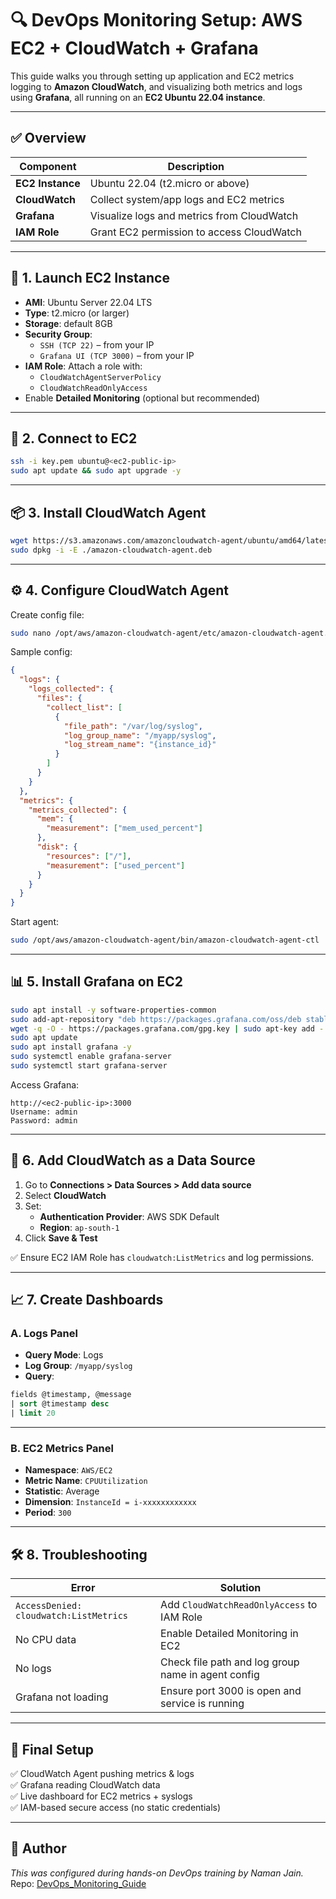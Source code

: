 
# 🔍 DevOps Monitoring Setup: AWS EC2 + CloudWatch + Grafana

This guide walks you through setting up application and EC2 metrics logging to **Amazon CloudWatch**, and visualizing both metrics and logs using **Grafana**, all running on an **EC2 Ubuntu 22.04 instance**.

---

## ✅ Overview

| Component        | Description |
|------------------|-------------|
| **EC2 Instance** | Ubuntu 22.04 (t2.micro or above) |
| **CloudWatch**   | Collect system/app logs and EC2 metrics |
| **Grafana**      | Visualize logs and metrics from CloudWatch |
| **IAM Role**     | Grant EC2 permission to access CloudWatch |

---

## 🚀 1. Launch EC2 Instance

- **AMI**: Ubuntu Server 22.04 LTS
- **Type**: t2.micro (or larger)
- **Storage**: default 8GB
- **Security Group**:
  - `SSH (TCP 22)` – from your IP
  - `Grafana UI (TCP 3000)` – from your IP
- **IAM Role**: Attach a role with:
  - `CloudWatchAgentServerPolicy`
  - `CloudWatchReadOnlyAccess`
- Enable **Detailed Monitoring** (optional but recommended)

---

## 🔌 2. Connect to EC2

```bash
ssh -i key.pem ubuntu@<ec2-public-ip>
sudo apt update && sudo apt upgrade -y
```

---

## 📦 3. Install CloudWatch Agent

```bash
wget https://s3.amazonaws.com/amazoncloudwatch-agent/ubuntu/amd64/latest/amazon-cloudwatch-agent.deb
sudo dpkg -i -E ./amazon-cloudwatch-agent.deb
```

---

## ⚙️ 4. Configure CloudWatch Agent

Create config file:
```bash
sudo nano /opt/aws/amazon-cloudwatch-agent/etc/amazon-cloudwatch-agent.json
```

Sample config:
```json
{
  "logs": {
    "logs_collected": {
      "files": {
        "collect_list": [
          {
            "file_path": "/var/log/syslog",
            "log_group_name": "/myapp/syslog",
            "log_stream_name": "{instance_id}"
          }
        ]
      }
    }
  },
  "metrics": {
    "metrics_collected": {
      "mem": {
        "measurement": ["mem_used_percent"]
      },
      "disk": {
        "resources": ["/"],
        "measurement": ["used_percent"]
      }
    }
  }
}
```

Start agent:
```bash
sudo /opt/aws/amazon-cloudwatch-agent/bin/amazon-cloudwatch-agent-ctl   -a fetch-config -m ec2 -c file:/opt/aws/amazon-cloudwatch-agent/etc/amazon-cloudwatch-agent.json -s
```

---

## 📊 5. Install Grafana on EC2

```bash
sudo apt install -y software-properties-common
sudo add-apt-repository "deb https://packages.grafana.com/oss/deb stable main"
wget -q -O - https://packages.grafana.com/gpg.key | sudo apt-key add -
sudo apt update
sudo apt install grafana -y
sudo systemctl enable grafana-server
sudo systemctl start grafana-server
```

Access Grafana:
```
http://<ec2-public-ip>:3000
Username: admin
Password: admin
```

---

## 🔌 6. Add CloudWatch as a Data Source

1. Go to **Connections > Data Sources > Add data source**
2. Select **CloudWatch**
3. Set:
   - **Authentication Provider**: AWS SDK Default
   - **Region**: `ap-south-1`
4. Click **Save & Test**

✅ Ensure EC2 IAM Role has `cloudwatch:ListMetrics` and log permissions.

---

## 📈 7. Create Dashboards

### A. **Logs Panel**

- **Query Mode**: Logs
- **Log Group**: `/myapp/syslog`
- **Query**:
```sql
fields @timestamp, @message
| sort @timestamp desc
| limit 20
```

---

### B. **EC2 Metrics Panel**

- **Namespace**: `AWS/EC2`
- **Metric Name**: `CPUUtilization`
- **Statistic**: Average
- **Dimension**: `InstanceId = i-xxxxxxxxxxxx`
- **Period**: `300`

---

## 🛠 8. Troubleshooting

| Error | Solution |
|-------|----------|
| `AccessDenied: cloudwatch:ListMetrics` | Add `CloudWatchReadOnlyAccess` to IAM Role |
| No CPU data | Enable Detailed Monitoring in EC2 |
| No logs | Check file path and log group name in agent config |
| Grafana not loading | Ensure port 3000 is open and service is running |

---

## 🎯 Final Setup

✅ CloudWatch Agent pushing metrics & logs  
✅ Grafana reading CloudWatch data  
✅ Live dashboard for EC2 metrics + syslogs  
✅ IAM-based secure access (no static credentials)

---

## 📌 Author

*This was configured during hands-on DevOps training by Naman Jain.*  
Repo: [DevOps_Monitoring_Guide](https://github.com/Namangit008/Devops_Monitoring_guide)
